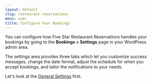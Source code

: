 ```yaml
---
layout: default
slug: restaurant-reservations
menu: user
title: Configure Your Bookings
---
```

You can configure how Five Star Restaurant Reservations handles your bookings by going to the **Bookings > Settings** page in your WordPress admin area.

The settings area provides three tabs which let you customize success messages, change the date format, adjust the schedule for when you accept bookings, and tailor the notifications to your needs.

Let's look at the [General Settings](general) first.
